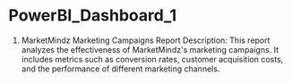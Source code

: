 # PowerBI_Dashboard_1
1. MarketMindz Marketing Campaigns Report Description: This report analyzes the effectiveness of MarketMindz's marketing campaigns. It includes metrics such as conversion rates, customer acquisition costs, and the performance of different marketing channels.
